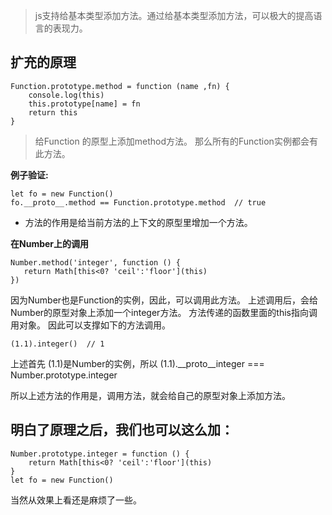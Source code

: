 > js支持给基本类型添加方法。通过给基本类型添加方法，可以极大的提高语言的表现力。

## 扩充的原理
```
Function.prototype.method = function (name ,fn) {
    console.log(this)
    this.prototype[name] = fn
    return this
}
```

> 给Function 的原型上添加method方法。
> 那么所有的Function实例都会有此方法。
> 
 **例子验证:**

```
let fo = new Function()
fo.__proto__.method == Function.prototype.method  // true
```

* 方法的作用是给当前方法的上下文的原型里增加一个方法。


 **在Number上的调用**
 ```
Number.method('integer', function () {
    return Math[this<0? 'ceil':'floor'](this)
})
```

 因为Number也是Function的实例，因此，可以调用此方法。
 上述调用后，会给Number的原型对象上添加一个integer方法。
 方法传递的函数里面的this指向调用对象。
 因此可以支撑如下的方法调用。
```
(1.1).integer()  // 1
```
 上述首先 (1.1)是Number的实例，所以 (1.1).__proto__integer === Number.prototype.integer

 所以上述方法的作用是，调用方法，就会给自己的原型对象上添加方法。
 

## 明白了原理之后，我们也可以这么加：
```
Number.prototype.integer = function () {
    return Math[this<0? 'ceil':'floor'](this)
}
let fo = new Function() 
```
当然从效果上看还是麻烦了一些。